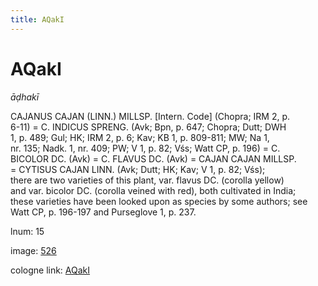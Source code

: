 ```yaml
---
title: AQakI
---
```


# AQakI

<i>āḍhakī</i>  <div n="P" /><bot>CAJANUS CAJAN (LINN.) MILLSP.</bot> [Intern. Code] (Chopra; IRM 2, p. <div n="lb" />6-11) = <bot>C. INDICUS SPRENG.</bot> (Avk; Bpn, p. 647; Chopra; Dutt; DWH <div n="lb" />1, p. 489; Gul; HK; IRM 2, p. 6; Kav; KB 1, p. 809-811; MW; Na 1, <div n="lb" />nr. 135; Nadk. 1, nr. 409; PW; V 1, p. 82; Vśs; Watt CP, p. 196) = <bot>C. <div n="lb" />BICOLOR DC.</bot> (Avk) = <bot>C. FLAVUS DC.</bot> (Avk) = <bot>CAJAN CAJAN MILLSP.</bot> <div n="lb" />= <bot>CYTISUS CAJAN LINN.</bot> (Avk; Dutt; HK; Kav; V 1, p. 82; Vśs); <div n="lb" />there are two varieties of this plant, var. flavus <bot>DC.</bot> (corolla yellow) <div n="lb" />and var. bicolor <bot>DC.</bot> (corolla veined with red), both cultivated in India; <div n="lb" />these varieties have been looked upon as species by some authors; see <div n="lb" />Watt CP, p. 196-197 and Purseglove 1, p. 237.

lnum: 15

image: [526](https://www.sanskrit-lexicon.uni-koeln.de/scans/csl-apidev/servepdf.php?dict=snp&page=526)

cologne link: [AQakI](https://sanskrit-lexicon.uni-koeln.de/scans/csl-apidev/getword.php?dict=snp&key=AQakI)

